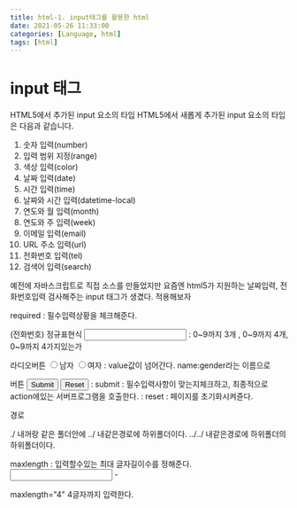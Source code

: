 ```yaml
---
title: html-1. input태그를 활용한 html
date: 2021-05-26 11:33:00
categories: [Language, html]
tags: [html]
---
```


# input 태그

HTML5에서 추가된 input 요소의 타입
HTML5에서 새롭게 추가된 input 요소의 타입은 다음과 같습니다.

1. 숫자 입력(number)
2. 입력 범위 지정(range)
3. 색상 입력(color)
4. 날짜 입력(date)
5. 시간 입력(time)
6. 날짜와 시간 입력(datetime-local)
7. 연도와 월 입력(month)
8. 연도와 주 입력(week)
9. 이메일 입력(email)
10. URL 주소 입력(url)
11. 전화번호 입력(tel)
12. 검색어 입력(search)


예전에 자바스크립트로 직접 소스를 만들었지만
요즘엔 html5가 지원하는 날짜입력, 전화번호입력 검사해주는 
input 태그가 생겼다. 적용해보자



required : 필수입력상황을 체크해준다.

(전화번호) 정규표현식
<input type="tel" name="telNo" required pattern="[0-9]{3}-[0-9]{4}-[0-9]{4}" title="###-####-####">
: 0~9까지 3개 , 0~9까지 4개, 0~9까지 4가지있는가


라디오버튼
<input type="radio" name="gender" value="M">남자
<input type="radio" name="gender" value="F">여자
: value값이 넘어간다. name:gender라는 이름으로


버튼
<input type="submit" name="Send">  <!-- submit버튼 -->
<input type="reset" name="Reset">  <!-- reset버튼 -->
: submit : 필수입력사항이 맞는지체크하고, 최종적으로 action에있는 서버프로그램을 호출한다.
: reset : 페이지를 초기화시켜쥰다.

경로
<form action="../../0524/html/sample.html" method="get">
./ 내꺼랑 같은 폴더안에
../ 내같은경로에 하위폴더이다.
../../ 내같은경로에 하위폴더의 하위폴더이다.

  
  
maxlength : 입력할수있는 최대 글자길이수를 정해준다.
<input class="pbox" type="text" maxlength="4" /> -
  
maxlength="4"
4글자까지 입력한다.






